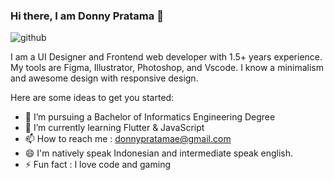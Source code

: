### Hi there, I am Donny Pratama 👋
![github](https://user-images.githubusercontent.com/64658351/131376658-94f1cfa0-f0ac-4761-bd9f-30c7012a4cb2.jpg)

I am a UI Designer and Frontend web developer with 1.5+ years experience. My tools are Figma, Illustrator, Photoshop, and Vscode. I know a minimalism and awesome design with responsive design.

Here are some ideas to get you started:

- 💼 I’m pursuing a Bachelor of Informatics Engineering Degree
- 🌱 I’m currently learning Flutter & JavaScript
- 📫 How to reach me : donnypratamae@gmail.com
- 😄 I'm natively speak Indonesian and intermediate speak english.
- ⚡ Fun fact : I love code and gaming
